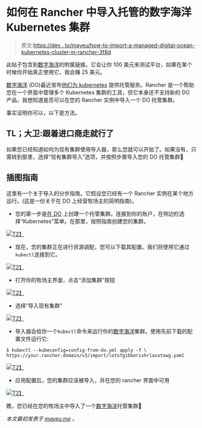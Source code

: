 # 如何在 Rancher 中导入托管的数字海洋 Kubernetes 集群

> 原文:[https://dev . to/mayeu/how-to-import-a-managed-digital-ocean-kubernetes-cluster-in-rancher-3f8d](https://dev.to/mayeu/how-to-import-a-managed-digital-ocean-kubernetes-cluster-in-rancher-3f8d)

此帖子包含到[数字海洋](https://m.do.co/c/f1bcc66950f3)的附属链接。它会让你 100 美元来测试平台，如果在某个时候你开始真正使用它，我会赚 25 美元。

[数字海洋](https://m.do.co/c/f1bcc66950f3) (DO)最近宣布[他们为 kubernetes](https://blog.digitalocean.com/digitalocean-releases-k8s-as-a-service/?refcode=f1bcc66950f3) 提供托管服务。Rancher 是一个帮助您在一个界面中管理多个 Kubernetes 集群的工具，但它本身还不支持新的 DO 产品，我想知道是否可以在您的 Rancher 实例中导入一个 DO 托管集群。

事实证明你可以，以下是方法。

## TL；大卫:跟着进口商走就行了

如果您已经知道如何为现有集群使用导入器，那么您就可以开始了。如果没有，只需转到那里，选择“现有集群导入”选项，并按照步骤导入您的 DO 托管集群🙂

## [](#illustrated-guide)插图指南

这里有一个关于导入的分步指南。它假设您已经有一个 Rancher 实例在某个地方运行。(这是一份关于在 DO 上经营牧场主的简明指南)。

*   您的第一步是[在 DO](https://m.do.co/c/f1bcc66950f3) 上创建一个托管集群。连接到你的账户，在侧边栏选择“Kubernetes”菜单。在那里，按照指南创建您的集群。

[![](../Images/1050f42ed62bc5cff129a481590bd8a3.png)T2】](https://res.cloudinary.com/practicaldev/image/fetch/s--wFa0b0wG--/c_limit%2Cf_auto%2Cfl_progressive%2Cq_auto%2Cw_880/https://mayeu.me/post/how-to-import-digital-ocean-managed-k8s-in-rancher/do-01-kubernetes-setup.png)

*   现在，您的集群正在进行资源调配，您可以下载其配置。我们将使用它通过`kubectl`连接到它。

[![](../Images/7dd1a791a6e9b7b2ee6277d6de9e659e.png)T2】](https://res.cloudinary.com/practicaldev/image/fetch/s--MoqRbn77--/c_limit%2Cf_auto%2Cfl_progressive%2Cq_auto%2Cw_880/https://mayeu.me/post/how-to-import-digital-ocean-managed-k8s-in-rancher/do-02-download-config.png)

*   打开你的牧场主界面，点击“添加集群”按钮

[![](../Images/207eca56b20421efb69c10bf7eff9f62.png)T2】](https://res.cloudinary.com/practicaldev/image/fetch/s--7Q46tvxS--/c_limit%2Cf_auto%2Cfl_progressive%2Cq_auto%2Cw_880/https://mayeu.me/post/how-to-import-digital-ocean-managed-k8s-in-rancher/rancher-01-add-cluster.png)

*   选择“导入现有集群”

[![](../Images/bf0a3d11cbc68c7c810fd458449a15ff.png)T2】](https://res.cloudinary.com/practicaldev/image/fetch/s--KIOnYIer--/c_limit%2Cf_auto%2Cfl_progressive%2Cq_auto%2Cw_880/https://mayeu.me/post/how-to-import-digital-ocean-managed-k8s-in-rancher/rancher-02-select-importer.png)

*   导入器会给你一个`kubectl`命令来运行你的[数字海洋](https://m.do.co/c/f1bcc66950f3)集群。使用先前下载的配置文件运行它:

```
$ kubectl --kubeconfig=config-from-do.yml apply -f \ https://your.rancher.domain/v3/import/lotofgibberishrlasxtowg.yaml 
```

[![](../Images/4e5107048a415ca465ca0688a37c0967.png)T2】](https://res.cloudinary.com/practicaldev/image/fetch/s--ueTyg2a1--/c_limit%2Cf_auto%2Cfl_progressive%2Cq_auto%2Cw_880/https://mayeu.me/post/how-to-import-digital-ocean-managed-k8s-in-rancher/rancher-03-command-to-run.png)

*   应用配置后，您的集群应该被导入，并在您的 rancher 界面中可用

[![](../Images/f620c1f756f13f1f9dcf892a0e642705.png)T2】](https://res.cloudinary.com/practicaldev/image/fetch/s--NWtsZ8Sh--/c_limit%2Cf_auto%2Cfl_progressive%2Cq_auto%2Cw_880/https://mayeu.me/post/how-to-import-digital-ocean-managed-k8s-in-rancher/rancher-04-cluster-imported.png)

瞧，您已经在您的牧场主中导入了一个[数字海洋](https://m.do.co/c/f1bcc66950f3)托管集群🎉

*本文最初发表于 [mayeu.me](https://mayeu.me/post/how-to-import-digital-ocean-managed-k8s-in-rancher/) 。*